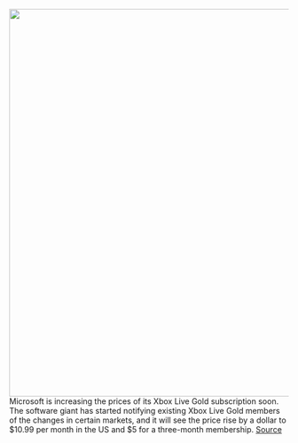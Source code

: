 <img src='https://cdn.vox-cdn.com/thumbor/HtipuIgE1BAw54Wn-VayZS6Mj94=/0x0:1536x864/1200x800/filters:focal(646x310:890x554)/cdn.vox-cdn.com/uploads/chorus_image/image/68705068/Social_1920x1080.0.jpg' width='700px' /><br/>
Microsoft is increasing the prices of its Xbox Live Gold subscription soon. The software giant has started notifying existing Xbox Live Gold members of the changes in certain markets, and it will see the price rise by a dollar to $10.99 per month in the US and $5 for a three-month membership.
<a href='https://www.theverge.com/2021/1/22/22244173/microsoft-xbox-live-gold-price-increase-pricing'> Source <a/>